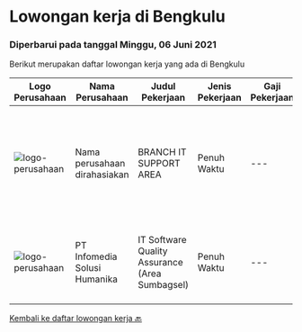 
  # Lowongan kerja di Bengkulu

  ### Diperbarui pada tanggal Minggu, 06 Juni 2021

  Berikut merupakan daftar lowongan kerja yang ada di Bengkulu

  |Logo Perusahaan | Nama Perusahaan | Judul Pekerjaan | Jenis Pekerjaan | Gaji Pekerjaan | Lokasi | Deskripsi | Tanggal diunggah | Pranala |
  | -------------- | --------------- | --------------- | --------- | --------- | -------------- | ------- | ----------- | ----------- |
  |![logo-perusahaan](https://us.123rf.com/450wm/pavelstasevich/pavelstasevich1811/pavelstasevich181101027/112815900-stock-vector-no-image-available-icon-flat-vector.jpg?ver=6)|Nama perusahaan dirahasiakan|BRANCH IT SUPPORT AREA|Penuh Waktu|---|Bengkulu|Menyelesaikan permasalahan peralatan, aplikasi dan jaringan komputer dan jaringan toko, serta memastikan hardware dan software di toko dapat berfungsi...|Jumat, 04 Juni 2021|https://www.jobstreet.co.id/id/job/branch-it-support-area-3547718?token=0~77f77ccb-4514-40df-b0c9-a9ec41ccfc16&sectionRank=1&jobId=jobstreet-id-job-3547718|
|![logo-perusahaan](https://image-service-cdn.seek.com.au/63373d162568ae23aa2bd2a36d347af5a9d4476e/ee4dce1061f3f616224767ad58cb2fc751b8d2dc)|PT Infomedia Solusi Humanika|IT Software Quality Assurance (Area Sumbagsel)|Penuh Waktu|---|Bengkulu|IT Software Quality Assurance Kualifikasi : Pendidikan minimal S1 Jurusan Teknik Informatika / Ilmu Komputer / Sistem Informasi / Sains &amp;...|Senin, 17 Mei 2021|https://www.jobstreet.co.id/id/job/it-software-quality-assurance-area-sumbagsel-3530949?token=0~77f77ccb-4514-40df-b0c9-a9ec41ccfc16&sectionRank=2&jobId=jobstreet-id-job-3530949|


  [Kembali ke daftar lowongan kerja 🔙](../README.md#daftar-lowongan-kerja)
  
